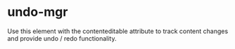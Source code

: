 # undo-mgr
Use this element with the contenteditable attribute to track content changes and provide undo / redo functionality.

